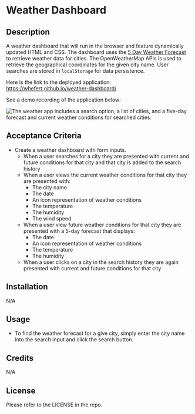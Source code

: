 # Weather Dashboard

## Description

A weather dashboard that will run in the browser and feature dynamically updated HTML and CSS. The dashboard uses the [5 Day Weather Forecast](https://openweathermap.org/forecast5) to retrieve weather data for cities. The OpenWeatherMap APIs is used to retrieve the geographical coordinates for the given city name. User searches are stored in `localStorage` for data persistence.

Here is the link to the deployed application: https://whefert.github.io/weather-dashboard/

See a demo recording of the application below:

![The weather app includes a search option, a list of cities, and a five-day forecast and current weather conditions for searched cities.](./assets/images/weather-app-demo.gif)

## Acceptance Criteria

- Create a weather dashboard with form inputs.
  - When a user searches for a city they are presented with current and future conditions for that city and that city is added to the search history
  - When a user views the current weather conditions for that city they are presented with:
    - The city name
    - The date
    - An icon representation of weather conditions
    - The temperature
    - The humidity
    - The wind speed
  - When a user view future weather conditions for that city they are presented with a 5-day forecast that displays:
    - The date
    - An icon representation of weather conditions
    - The temperature
    - The humidity
  - When a user clicks on a city in the search history they are again presented with current and future conditions for that city

## Installation

N/A

## Usage

- To find the weather forecast for a give city, simply enter the city name into the search input and click the search button.

## Credits

N/A

## License

Please refer to the LICENSE in the repo.
